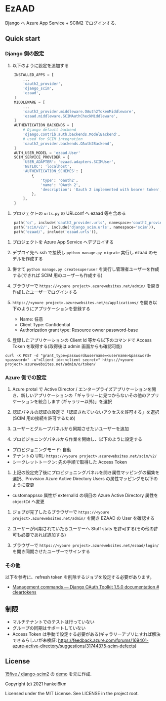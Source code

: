 # EzAAD

Django へ Azure App Service + SCIM2 でログインする.

## Quick start

### Django 側の設定

1. 以下のように設定を追加する

```python
    INSTALLED_APPS = [
        ...
        'oauth2_provider',
        'django_scim',
        'ezaad',
    ]
    MIDDLEWARE = [
        ...
        'oauth2_provider.middleware.OAuth2TokenMiddleware',
        'ezaad.middleware.SCIMAuthCheckMiddleware',
    ]
    AUTHENTICATION_BACKENDS = [
        # Django default backend
        'django.contrib.auth.backends.ModelBackend',
        # used for SCIM integration
        'oauth2_provider.backends.OAuth2Backend',
    ]
    AUTH_USER_MODEL = 'ezaad.User'
    SCIM_SERVICE_PROVIDER = {
        'USER_ADAPTER': 'ezaad.adapters.SCIMUser',
        'NETLOC': 'localhost',
        'AUTHENTICATION_SCHEMES': [
            {
                'type': 'oauth2',
                'name': 'OAuth 2',
                'description': 'Oauth 2 implemented with bearer token',
            },
        ],
    }
```

1. プロジェクトの `urls.py` の URLconf へ ezaad 等を含める

```python
    path('o/', include('oauth2_provider.urls', namespace='oauth2_provider')),
    path('scim/v2/', include('django_scim.urls', namespace='scim')),
    path('ezaad/', include('ezaad.urls')),
```

1. プロジェクトを Azure App Service へデプロイする

1. デプロイ先へ ssh で接続し `python manage.py migrate` 実行し ezaad のモデルを作成する

1. 併せて `python manage.py createsuperuser` を実行し管理者ユーザーを作成する(できれば SCIM 用のユーザーも作成する)

1. ブラウザーで `https://<youre project>.azurewebsites.net/admin/` を開き作成したユーザーでログインする

1. `https://<youre project>.azurewebsites.net/o/applications/` を開き以下のようにアプリケーションを登録する
    - Name: 任意
    - Client Type: Confidential
    - Authorization grant type: Resource owner password-base

1. 登録したアプリケーションの Client Id 等から以下のコマンドで Access Token を取得する(取得後は admin 画面からも確認可能)

```
curl -X POST -d "grant_type=password&username=<username>&password=<password>" -u"<Client id>:<client secret>" https://<youre project>.azurewebsites.net/admin/o/token/
```

### Azure 側での設定

1. Azure protal で Active Director / エンタープライズアプリケーションを開き、新しいアプリケーションの「ギャラリーに見つからないその他のアプリケーションを統合します (ギャラリー以外)」を選択

1. 認証パネルの認証の設定で「認証されていないアクセスを許可する」を選択(SCIM 用の接続を許可するため) 

1. ユーザーとグループパネルから同期させたいユーザーを追加

1. プロビジョニングパネルから作業を開始し、以下のように設定する
  - プロビジョニングモード: 自動
  - テナントの URL:  `https://<youre project>.azurewebsites.net/scim/v2/` 
  - シークレットトークン: 先の手順で取得した Access Token

1. 上記の設定完了後にプロビジョニングパネルを開き属性マッピングの編集を選択、Provision Azure Active Directory Users の属性マッピングを以下のように変更
  - customappsso 属性が externalId の項目の Azure Active Directory 属性を `objectId` へ変更

1. ジョブが完了したらブラウザーで `https://<youre project>.azurewebsites.net/admin/` を開き EZAAD の User を確認する

1. ユーザーが同期されていたらユーザーへ Stuff stats を許可する(その他の許可も必要であれば追加する)

1. ブラウザーで `https://<youre project>.azurewebsites.net/ezaad/login/` を開き同期させたユーザーでサインする


### その他

以下を参考に、refresh token を削除するジョブを設定する必要があります。

- [Management commands — Django OAuth Toolkit 1.5.0 documentation # cleartokens](https://django-oauth-toolkit.readthedocs.io/en/latest/management_commands.html#cleartokens)

## 制限

- マルチテナントでのテストは行っていない
- グループの同期はサポートしていない
- Access Token は手動で設定する必要がある(ギャラリーアプリにすれば解決できるらしいが未検証: https://feedback.azure.com/forums/169401-azure-active-directory/suggestions/31744375-scim-defects)

## License

[15five / django-scim2](https://github.com/15five/django-scim2) の [demo](https://github.com/15five/django-scim2/tree/master/demo) を元に作成.

Copyright (c) 2021 hankei6km

Licensed under the MIT License. See LICENSE in the project root.
